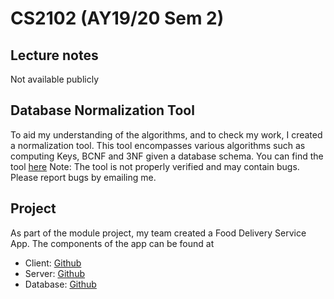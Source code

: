 # CS2102 (AY19/20 Sem 2)

## Lecture notes
Not available publicly

## Database Normalization Tool
To aid my understanding of the algorithms, and to check my work, I created a normalization tool.
This tool encompasses various algorithms such as computing Keys, BCNF and 3NF given a database schema.
You can find the tool [here](https://visual.sijie123.com/sql)
Note: The tool is not properly verified and may contain bugs. Please report bugs by emailing me.

## Project
As part of the module project, my team created a Food Delivery Service App.
The components of the app can be found at
* Client: [Github](https://github.com/sijie123/fds_client)
* Server: [Github](https://github.com/sijie123/fds_server)
* Database: [Github](https://github.com/sijie123/fds_db)
